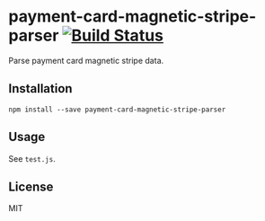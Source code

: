 # payment-card-magnetic-stripe-parser [![Build Status](https://travis-ci.org/mvila/payment-card-magnetic-stripe-parser.svg?branch=master)](https://travis-ci.org/mvila/payment-card-magnetic-stripe-parser)

Parse payment card magnetic stripe data.

## Installation

```
npm install --save payment-card-magnetic-stripe-parser
```

## Usage

See `test.js`.

## License

MIT
